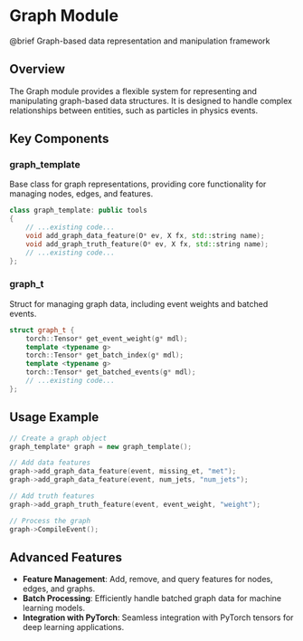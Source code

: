 # Graph Module

@brief Graph-based data representation and manipulation framework

## Overview

The Graph module provides a flexible system for representing and manipulating graph-based data structures. It is designed to handle complex relationships between entities, such as particles in physics events.

## Key Components

### graph_template

Base class for graph representations, providing core functionality for managing nodes, edges, and features.

```cpp
class graph_template: public tools
{
    // ...existing code...
    void add_graph_data_feature(O* ev, X fx, std::string name);
    void add_graph_truth_feature(O* ev, X fx, std::string name);
    // ...existing code...
};
```

### graph_t

Struct for managing graph data, including event weights and batched events.

```cpp
struct graph_t {
    torch::Tensor* get_event_weight(g* mdl);
    template <typename g>
    torch::Tensor* get_batch_index(g* mdl);
    template <typename g>
    torch::Tensor* get_batched_events(g* mdl);
    // ...existing code...
};
```

## Usage Example

```cpp
// Create a graph object
graph_template* graph = new graph_template();

// Add data features
graph->add_graph_data_feature(event, missing_et, "met");
graph->add_graph_data_feature(event, num_jets, "num_jets");

// Add truth features
graph->add_graph_truth_feature(event, event_weight, "weight");

// Process the graph
graph->CompileEvent();
```

## Advanced Features

- **Feature Management**: Add, remove, and query features for nodes, edges, and graphs.
- **Batch Processing**: Efficiently handle batched graph data for machine learning models.
- **Integration with PyTorch**: Seamless integration with PyTorch tensors for deep learning applications.